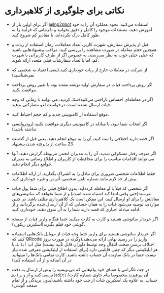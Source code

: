 # نکاتی برای جلوگیری از کلاهبرداری

- اگر برای اولین بار از [@lnp2pbot](https://t.me/lnp2pBot) استفاده می‌کنید، نحوه عملکرد آن را به خود آموزش دهید، مستندات موجود را کامل و دقیق بخوانید و تا زمانی که فرآیند را به طور کامل درک نکرده‌اید، با مقادیر کم شروع کنید.

- قبل از پذیرش سفارش، شهرت کاربر، تعداد معاملات، زمان استفاده از ربات و همچنین حجم معامله در صورت مشاهده را بررسی کنید. مراقب پیشنهادهایی باشید که خیلی خیلی خوب به نظر می‌رسند، به خصوص اگر از طرف کاربرانی با شهرت کم، اما با تعداد سفارشات قبلی متعدد ارائه شوند.

- از شرکت در معاملات خارج از ربات خودداری کنید.(یعنی اعتماد به شخصی که نمی‌شناسید)

- اگر روش پرداخت فیات در سفارش اولیه نوشته نشده بود، با تغییر روش پرداخت موافقت نکنید.

- اگر در معامله‌ای احساس ناراحتی می‌کنید/شک کردید، می توانید تا زمانی که وجه فیات ارسال نشده است، درخواست لغو مشارکتی بدهید.

- موقع استفاده از کامیونیتی جدید و کم حجم احتیاط کنید.

- اگر انتخاب شما نبود، با مبادله در کامیونیتی دیگری موافقت نکنید.(رودروایسی نداشته باشید)

- اگر قصد دارید اختلافی را ثبت کنید، آن را به موقع انجام دهید. یعنی قبل از گذشت 23 ساعت از پذیرفته شدن پیشنهاد.

- اگر متوجه رفتار مشکوکی شدید، آن را به مدیران انجمن مربوطه گزارش دهید. آنها می توانند اقدامات مناسب را برای محافظت از کاربران و اطلاع رسانی به مدیران جوامع دیگر انجام دهند.

- فقط اطلاعات شخصی ضروری برای تبادل را به اشتراک بگذارید. از ارائه اطلاعات بیش از حد لازم مانند شماره تلفن شخصی، آدرس و غیره خودداری کنید.

- اگر شخصی که قبلاً با او معامله کرده‌اید، بدون اطلاع قبلی برای شما پول فیات بفرستد(حتی وقتی ادعا کند اشتباه شده است) و از شما بخواهد که ساتوشی‌های معادلش را برای او ارسال کنید، این ممکن است یک کلاهبرداری مثلثی باشد. در چنین مواردی، توصیه می‌شود فیات را به همان حسابی که از آن ارسال شده برگردانید و از ادامه مبادله اجباری که قصد دارند شما را به آن سوق دهند، خودداری کنید.

- اگر خریدار ساتوشی هستید و کارت به کارت میکنید حتما هنگام واریز فیات از صفحه گوشی خود فیلم بگیرید(اسکیرین ریکورد).

- اگر خریدار ساتوشی هستید برای واریز حتما وجه فیات از موبایل بانک‌هایی استفاده کنید که QRcode واریز را در رسید نهایی ارائه می‌دهند.(وگرنه در صورت بروز اختلاف برسی صحت انتقال وجه توسط داوران قابل تآیید نیست) مثل اپ `آبانک` یا هر اپلیکیشن دیگر که چنین قابلیتی دارد.(برای استفاده از اپلیکیشن معرفی شده نیاز نیست حتما در بانک سازنده آن حساب داشته باشید. کارت تمامی بانک‌ها را میتوانید در آن اضافه و از آن استفاده کنید)

- در چت تلگرامی با همتای خود پیام‌هایی که می‌نویسید را پیش از ارسال به دقت برسی کنید و از `ویرایش(edit)` آن بپرهیزید.مخصوصا پیام حاوی شماره کارت/حساب. به علاوه یک اسکیرین شات از چت خود داشته باشید(بدون بریدگی و از تمام صفحه گوشی)
